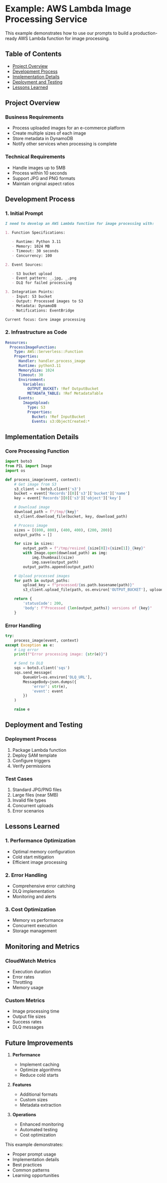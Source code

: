 # Example: AWS Lambda Image Processing Service

This example demonstrates how to use our prompts to build a production-ready AWS Lambda function for image processing.

## Table of Contents

- [Project Overview](#project-overview)
- [Development Process](#development-process)
- [Implementation Details](#implementation-details)
- [Deployment and Testing](#deployment-and-testing)
- [Lessons Learned](#lessons-learned)

## Project Overview

### Business Requirements

- Process uploaded images for an e-commerce platform
- Create multiple sizes of each image
- Store metadata in DynamoDB
- Notify other services when processing is complete

### Technical Requirements

- Handle images up to 5MB
- Process within 10 seconds
- Support JPG and PNG formats
- Maintain original aspect ratios

## Development Process

### 1. Initial Prompt

```markdown
I need to develop an AWS Lambda function for image processing with:

1. Function Specifications:

   - Runtime: Python 3.11
   - Memory: 1024 MB
   - Timeout: 30 seconds
   - Concurrency: 100

2. Event Sources:

   - S3 bucket upload
   - Event pattern: _.jpg, _.png
   - DLQ for failed processing

3. Integration Points:
   - Input: S3 bucket
   - Output: Processed images to S3
   - Metadata: DynamoDB
   - Notifications: EventBridge

Current focus: Core image processing
```

### 2. Infrastructure as Code

```yaml
Resources:
  ProcessImageFunction:
    Type: AWS::Serverless::Function
    Properties:
      Handler: handler.process_image
      Runtime: python3.11
      MemorySize: 1024
      Timeout: 30
      Environment:
        Variables:
          OUTPUT_BUCKET: !Ref OutputBucket
          METADATA_TABLE: !Ref MetadataTable
      Events:
        ImageUpload:
          Type: S3
          Properties:
            Bucket: !Ref InputBucket
            Events: s3:ObjectCreated:*
```

## Implementation Details

### Core Processing Function

```python
import boto3
from PIL import Image
import os

def process_image(event, context):
    # Get image from S3
    s3_client = boto3.client('s3')
    bucket = event['Records'][0]['s3']['bucket']['name']
    key = event['Records'][0]['s3']['object']['key']

    # Download image
    download_path = f"/tmp/{key}"
    s3_client.download_file(bucket, key, download_path)

    # Process image
    sizes = [(800, 800), (400, 400), (200, 200)]
    output_paths = []

    for size in sizes:
        output_path = f"/tmp/resized_{size[0]}x{size[1]}_{key}"
        with Image.open(download_path) as img:
            img.thumbnail(size)
            img.save(output_path)
        output_paths.append(output_path)

    # Upload processed images
    for path in output_paths:
        upload_key = f"processed/{os.path.basename(path)}"
        s3_client.upload_file(path, os.environ['OUTPUT_BUCKET'], upload_key)

    return {
        'statusCode': 200,
        'body': f"Processed {len(output_paths)} versions of {key}"
    }
```

### Error Handling

```python
try:
    process_image(event, context)
except Exception as e:
    # Log error
    print(f"Error processing image: {str(e)}")

    # Send to DLQ
    sqs = boto3.client('sqs')
    sqs.send_message(
        QueueUrl=os.environ['DLQ_URL'],
        MessageBody=json.dumps({
            'error': str(e),
            'event': event
        })
    )

    raise e
```

## Deployment and Testing

### Deployment Process

1. Package Lambda function
2. Deploy SAM template
3. Configure triggers
4. Verify permissions

### Test Cases

1. Standard JPG/PNG files
2. Large files (near 5MB)
3. Invalid file types
4. Concurrent uploads
5. Error scenarios

## Lessons Learned

### 1. Performance Optimization

- Optimal memory configuration
- Cold start mitigation
- Efficient image processing

### 2. Error Handling

- Comprehensive error catching
- DLQ implementation
- Monitoring and alerts

### 3. Cost Optimization

- Memory vs performance
- Concurrent execution
- Storage management

## Monitoring and Metrics

### CloudWatch Metrics

- Execution duration
- Error rates
- Throttling
- Memory usage

### Custom Metrics

- Image processing time
- Output file sizes
- Success rates
- DLQ messages

## Future Improvements

1. **Performance**

   - Implement caching
   - Optimize algorithms
   - Reduce cold starts

2. **Features**

   - Additional formats
   - Custom sizes
   - Metadata extraction

3. **Operations**

   - Enhanced monitoring
   - Automated testing
   - Cost optimization

This example demonstrates:

- Proper prompt usage
- Implementation details
- Best practices
- Common patterns
- Learning opportunities

